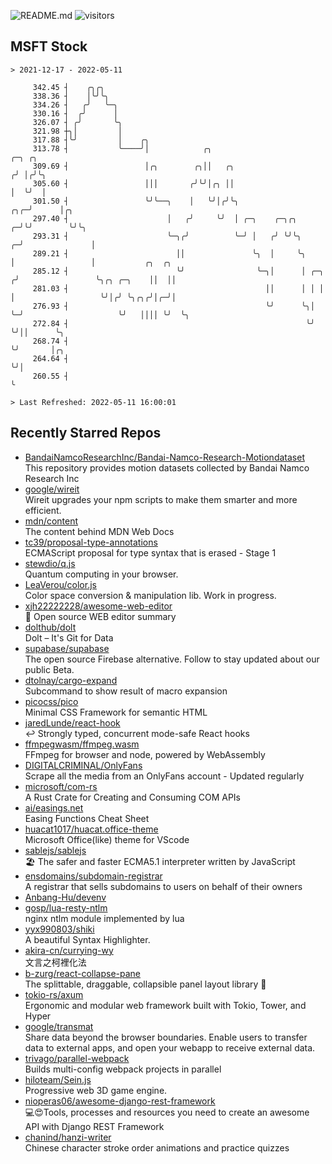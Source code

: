![README.md](https://github.com/Gerhut/Gerhut/workflows/README.md/badge.svg)
![visitors](https://visitors.vercel.app/Gerhut/Gerhut?token=8cf69d1f6813d272ef062726b6070c9be4ff72038cfe5a7ded7384a8da65d866)

## MSFT Stock

```
> 2021-12-17 - 2022-05-11

     342.45 ┤    ╭╮╭╮                                                                                            
     338.36 ┤    │╰╯╰╮                                                                                           
     334.26 ┤   ╭╯   ╰─╮                                                                                         
     330.16 ┤  ╭╯      │                                                                                         
     326.07 ┤ ╭╯       ╰╮                                                                                        
     321.98 ┼╮│         │                                                                                        
     317.88 ┤╰╯         │    ╭╮                                                                                  
     313.78 ┤           ╰────╯│            ╭╮                                    ╭─╮ ╭╮                          
     309.69 ┤                 │╭╮        ╭╮││   ╭╮                              ╭╯ │╭╯╰╮                         
     305.60 ┤                 │││       ╭╯╰╯│╭╮ ││                              │  ╰╯  │                         
     301.50 ┤                 ╰╯╰──╮    │   ╰╯│╭╯╰╮                         ╭╮╭─╯      │╭╮                       
     297.40 ┤                      │   ╭╯     ╰╯  │ ╭─╮    ╭─╮╭╮          ╭─╯╰╯        ╰╯╰╮                      
     293.31 ┤                      ╰─╮╭╯          ╰─╯ │   ╭╯ ╰╯╰╮       ╭─╯               │                      
     289.21 ┤                        ││               ╰╮  │     ╰╮      │                 │           ╭╮  ╭╮     
     285.12 ┤                        ╰╯                ╰─╮│      │ ╭─╮ ╭╯                 ╰╮╭╮ ╭─╮    ││  ││     
     281.03 ┤                                            ││      │ │ │ │                   ╰╯│╭╯ ╰╮╭╮╭╯│╭─╯│     
     276.93 ┤                                            ╰╯      ╰╮│ ╰─╯                     ╰╯   ││││ ╰╯  ╰╮    
     272.84 ┤                                                     ╰╯                              ╰╯││      ╰╮   
     268.74 ┤                                                                                       ╰╯       │╭╮ 
     264.64 ┤                                                                                                ╰╯│ 
     260.55 ┤                                                                                                  ╰ 

> Last Refreshed: 2022-05-11 16:00:01
```

## Recently Starred Repos

- [BandaiNamcoResearchInc/Bandai-Namco-Research-Motiondataset](https://github.com/BandaiNamcoResearchInc/Bandai-Namco-Research-Motiondataset)  
  This repository provides motion datasets collected by Bandai Namco Research Inc
- [google/wireit](https://github.com/google/wireit)  
  Wireit upgrades your npm scripts to make them smarter and more efficient.
- [mdn/content](https://github.com/mdn/content)  
  The content behind MDN Web Docs
- [tc39/proposal-type-annotations](https://github.com/tc39/proposal-type-annotations)  
  ECMAScript proposal for type syntax that is erased - Stage 1
- [stewdio/q.js](https://github.com/stewdio/q.js)  
  Quantum computing in your browser.
- [LeaVerou/color.js](https://github.com/LeaVerou/color.js)  
  Color space conversion & manipulation lib. Work in progress.
- [xjh22222228/awesome-web-editor](https://github.com/xjh22222228/awesome-web-editor)  
  🔨  Open source WEB editor summary
- [dolthub/dolt](https://github.com/dolthub/dolt)  
  Dolt – It's Git for Data
- [supabase/supabase](https://github.com/supabase/supabase)  
  The open source Firebase alternative. Follow to stay updated about our public Beta.
- [dtolnay/cargo-expand](https://github.com/dtolnay/cargo-expand)  
  Subcommand to show result of macro expansion
- [picocss/pico](https://github.com/picocss/pico)  
  Minimal CSS Framework for semantic HTML
- [jaredLunde/react-hook](https://github.com/jaredLunde/react-hook)  
  ↩ Strongly typed, concurrent mode-safe React hooks
- [ffmpegwasm/ffmpeg.wasm](https://github.com/ffmpegwasm/ffmpeg.wasm)  
  FFmpeg for browser and node, powered by WebAssembly
- [DIGITALCRIMINAL/OnlyFans](https://github.com/DIGITALCRIMINAL/OnlyFans)  
  Scrape all the media from an OnlyFans account - Updated regularly
- [microsoft/com-rs](https://github.com/microsoft/com-rs)  
  A Rust Crate for Creating and Consuming COM APIs
- [ai/easings.net](https://github.com/ai/easings.net)  
  Easing Functions Cheat Sheet
- [huacat1017/huacat.office-theme](https://github.com/huacat1017/huacat.office-theme)  
  Microsoft Office(like) theme for VScode
- [sablejs/sablejs](https://github.com/sablejs/sablejs)  
  🏖️ The safer and faster ECMA5.1 interpreter written by JavaScript
- [ensdomains/subdomain-registrar](https://github.com/ensdomains/subdomain-registrar)  
  A registrar that sells subdomains to users on behalf of their owners
- [Anbang-Hu/devenv](https://github.com/Anbang-Hu/devenv)  
- [gosp/lua-resty-ntlm](https://github.com/gosp/lua-resty-ntlm)  
  nginx ntlm module implemented by lua
- [yyx990803/shiki](https://github.com/yyx990803/shiki)  
  A beautiful Syntax Highlighter.
- [akira-cn/currying-wy](https://github.com/akira-cn/currying-wy)  
  文言之柯裡化法
- [b-zurg/react-collapse-pane](https://github.com/b-zurg/react-collapse-pane)  
  The splittable, draggable, collapsible panel layout library 🎉
- [tokio-rs/axum](https://github.com/tokio-rs/axum)  
  Ergonomic and modular web framework built with Tokio, Tower, and Hyper
- [google/transmat](https://github.com/google/transmat)  
  Share data beyond the browser boundaries. Enable users to transfer data to external apps, and open your webapp to receive external data.
- [trivago/parallel-webpack](https://github.com/trivago/parallel-webpack)  
  Builds multi-config webpack projects in parallel
- [hiloteam/Sein.js](https://github.com/hiloteam/Sein.js)  
  Progressive web 3D game engine.
- [nioperas06/awesome-django-rest-framework](https://github.com/nioperas06/awesome-django-rest-framework)  
   💻😍Tools, processes and resources you need to create an awesome API with Django REST Framework
- [chanind/hanzi-writer](https://github.com/chanind/hanzi-writer)  
  Chinese character stroke order animations and practice quizzes
